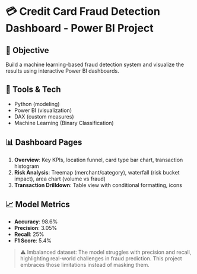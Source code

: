 # 💳 Credit Card Fraud Detection Dashboard - Power BI Project

## 🧠 Objective
Build a machine learning-based fraud detection system and visualize the results using interactive Power BI dashboards.

## 🔧 Tools & Tech
- Python (modeling)
- Power BI (visualization)
- DAX (custom measures)
- Machine Learning (Binary Classification)

## 📊 Dashboard Pages
1. **Overview**: Key KPIs, location funnel, card type bar chart, transaction histogram
2. **Risk Analysis**: Treemap (merchant/category), waterfall (risk bucket impact), area chart (volume vs fraud)
3. **Transaction Drilldown**: Table view with conditional formatting, icons


## 📈 Model Metrics
- **Accuracy**: 98.6%
- **Precision**: 3.05%
- **Recall**: 25%
- **F1 Score**: 5.4%

> ⚠️ Imbalanced dataset: The model struggles with precision and recall, highlighting real-world challenges in fraud prediction. This project embraces those limitations instead of masking them.
